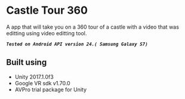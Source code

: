 # Castle Tour 360
A app that will take you on a 360 tour of a castle with a video that was editting using video editting tool. 


***`Tested on Android API version 24.( Samsung Galaxy S7)`***

## Built using
- Unity 2017.1.0f3
- Google VR sdk v1.70.0
- AVPro trial package for Unity